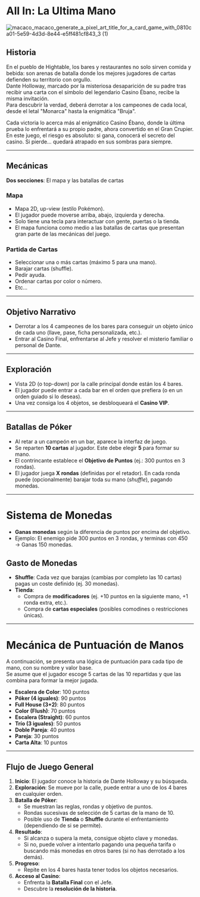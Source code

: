 # All In: La Ultima Mano

![macaco_macaco_generate_a_pixel_art_title_for_a_card_game_with_0810ca01-5e59-4d3d-8e44-e5ff481cf843_3 (1)](https://github.com/user-attachments/assets/390034cc-580a-4b57-9b9e-5aa8255eb484)

## Historia

En el pueblo de Hightable, los bares y restaurantes no solo sirven comida y bebida: son arenas de batalla donde los mejores jugadores de cartas defienden su territorio con orgullo.  
Dante Holloway, marcado por la misteriosa desaparición de su padre tras recibir una carta con el símbolo del legendario Casino Ébano, recibe la misma invitación.  
Para descubrir la verdad, deberá derrotar a los campeones de cada local, desde el letal "Monarca" hasta la enigmática "Bruja".

Cada victoria lo acerca más al enigmático Casino Ébano, donde la última prueba lo enfrentará a su propio padre, ahora convertido en el Gran Crupier.  
En este juego, el riesgo es absoluto: si gana, conocerá el secreto del casino. Si pierde… quedará atrapado en sus sombras para siempre.

---

## Mecánicas

**Dos secciones**: El mapa y las batallas de cartas

### Mapa

- Mapa 2D, up-view (estilo Pokémon).  
- El jugador puede moverse arriba, abajo, izquierda y derecha.  
- Solo tiene una tecla para interactuar con gente, puertas o la tienda.  
- El mapa funciona como medio a las batallas de cartas que presentan gran parte de las mecánicas del juego.

### Partida de Cartas

- Seleccionar una o más cartas (máximo 5 para una mano).  
- Barajar cartas (shuffle).  
- Pedir ayuda.  
- Ordenar cartas por color o número.  
- Etc...

---

## Objetivo Narrativo

- Derrotar a los 4 campeones de los bares para conseguir un objeto único de cada uno (llave, pase, ficha personalizada, etc.).  
- Entrar al Casino Final, enfrentarse al Jefe y resolver el misterio familiar o personal de Dante.

---

## Exploración

- Vista 2D (o top-down) por la calle principal donde están los 4 bares.  
- El jugador puede entrar a cada bar en el orden que prefiera (o en un orden guiado si lo deseas).  
- Una vez consiga los 4 objetos, se desbloqueará el **Casino VIP**.

---

## Batallas de Póker

- Al retar a un campeón en un bar, aparece la interfaz de juego.  
- Se reparten **10 cartas** al jugador. Este debe elegir **5** para formar su mano.  
- El contrincante establece el **Objetivo de Puntos** (ej.: 300 puntos en 3 rondas).  
- El jugador juega **X rondas** (definidas por el retador). En cada ronda puede (opcionalmente) barajar toda su mano (*shuffle*), pagando monedas.

---

# Sistema de Monedas

- **Ganas monedas** según la diferencia de puntos por encima del objetivo.  
- Ejemplo: El enemigo pide 300 puntos en 3 rondas, y terminas con 450 → Ganas 150 monedas.

## Gasto de Monedas

- **Shuffle**: Cada vez que barajas (cambias por completo las 10 cartas) pagas un coste definido (ej. 30 monedas).  
- **Tienda**:
  - Compra de **modificadores** (ej. +10 puntos en la siguiente mano, +1 ronda extra, etc.).  
  - Compra de **cartas especiales** (posibles comodines o restricciones únicas).

---

# Mecánica de Puntuación de Manos

A continuación, se presenta una lógica de puntuación para cada tipo de mano, con su nombre y valor base.  
Se asume que el jugador escoge 5 cartas de las 10 repartidas y que las combina para formar la mejor jugada.

- **Escalera de Color**: 100 puntos  
- **Póker (4 iguales)**: 90 puntos  
- **Full House (3+2)**: 80 puntos  
- **Color (Flush)**: 70 puntos  
- **Escalera (Straight)**: 60 puntos  
- **Trío (3 iguales)**: 50 puntos  
- **Doble Pareja**: 40 puntos  
- **Pareja**: 30 puntos  
- **Carta Alta**: 10 puntos  

---

## Flujo de Juego General

1. **Inicio**: El jugador conoce la historia de Dante Holloway y su búsqueda.  
2. **Exploración**: Se mueve por la calle, puede entrar a uno de los 4 bares en cualquier orden.  
3. **Batalla de Póker**:  
   - Se muestran las reglas, rondas y objetivo de puntos.  
   - Rondas sucesivas de selección de 5 cartas de la mano de 10.  
   - Posible uso de **Tienda** o **Shuffle** durante el enfrentamiento (dependiendo de si se permite).  
4. **Resultado**:  
   - Si alcanza o supera la meta, consigue objeto clave y monedas.  
   - Si no, puede volver a intentarlo pagando una pequeña tarifa o buscando más monedas en otros bares (si no has derrotado a los demás).  
5. **Progreso**:  
   - Repite en los 4 bares hasta tener todos los objetos necesarios.  
6. **Acceso al Casino**:  
   - Enfrenta la **Batalla Final** con el Jefe.  
   - Descubre la **resolución de la historia**.
